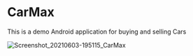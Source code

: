 # CarMax
This is a demo Android application for buying and selling Cars


![Screenshot_20210603-195115_CarMax](https://user-images.githubusercontent.com/47055312/124452803-676a1780-dd8f-11eb-872d-1d660b75d862.jpg)

